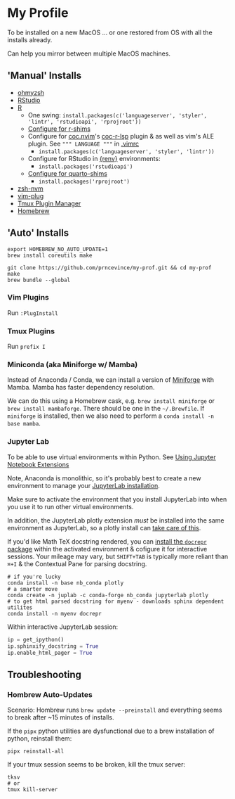 # My Profile

To be installed on a new MacOS ... or one restored from OS with all the installs already.

Can help you mirror between multiple MacOS machines.

## 'Manual' Installs

- [ohmyzsh](https://github.com/ohmyzsh/ohmyzsh#basic-installation)
- [RStudio](https://www.rstudio.com/products/rstudio/download/#download)
- [R](https://cran.r-project.org/bin/macosx/)
  - One swing: `install.packages(c('languageserver', 'styler', 'lintr', 'rstudioapi', 'rprojroot'))` 
  - [Configure for r-shims](https://github.com/prncevince/r-shims#mac-1)
  - Configure for [coc.nvim](https://github.com/neoclide/coc.nvim)'s [coc-r-lsp](https://github.com/neoclide/coc-r-lsp) plugin & as well as vim's ALE plugin. See `""" LANGUAGE """` in [.vimrc](.vimrc)
    - `install.packages(c('languageserver', 'styler', 'lintr'))`
  - Configure for RStudio in [{renv}](https://rstudio.github.io/renv/index.html) environments:
    - `install.packages('rstudioapi')`
  - [Configure for quarto-shims](https://github.com/prncevince/quarto-shims)
    - `install.packages('rprojroot')`
- [zsh-nvm](https://github.com/lukechilds/zsh-nvm#as-an-oh-my-zsh-custom-plugin)
- [vim-plug](https://github.com/junegunn/vim-plug#vim)
- [Tmux Plugin Manager](https://github.com/tmux-plugins/tpm#installation)
- [Homebrew](https://docs.brew.sh/Installation)

## 'Auto' Installs

```
export HOMEBREW_NO_AUTO_UPDATE=1
brew install coreutils make
```

```
git clone https://github.com/prncevince/my-prof.git && cd my-prof
make
brew bundle --global
```

### Vim Plugins

Run `:PlugInstall`

### Tmux Plugins

Run `prefix I`

### Miniconda (aka Miniforge w/ Mamba)

Instead of Anaconda / Conda, we can install a version of [Miniforge](https://github.com/conda-forge/miniforge) with Mamba. Mamba has faster dependency resolution. 

We can do this using a Homebrew cask, e.g. `brew install miniforge` or `brew install mambaforge`. There should be one in the `~/.Brewfile`. If `miniforge` is installed, then we also need to perform a `conda install -n base mamba`.

### Jupyter Lab

To be able to use virtual environments within Python. See [Using Jupyter Notebook Extensions](https://docs.continuum.io/anaconda/user-guide/tasks/use-jupyter-notebook-extensions/)

Note, Anaconda is monolithic, so it's probably best to create a new environment to manage your [JupyterLab installation](jupyter.org/install). 

Make sure to activate the environment that you install JupyterLab into when you use it to run other virtual environments. 

In addition, the JupyterLab plotly extension *must* be installed into the same environment as JupyterLab, so a plotly install can [take care of this](https://plotly.com/python/troubleshooting/#jupyterlab-problems). 

If you'd like Math TeX docstring rendered, you can [install the `docrepr` package](https://blog.jupyter.org/inspector-jupyterlab-404cce3e1df6) within the activated environment & cofigure it for interactive sessions. Your mileage may vary, but `SHIFT+TAB` is typically more reliant than `⌘+I` & the Contextual Pane for parsing docstring.

```
# if you're lucky
conda install -n base nb_conda plotly
# a smarter move
conda create -n juplab -c conda-forge nb_conda jupyterlab plotly 
# to get html parsed docstring for myenv - downloads sphinx dependent utilites
conda install -n myenv docrepr 
```

Within interactive JupyterLab session:

```python
ip = get_ipython()
ip.sphinxify_docstring = True
ip.enable_html_pager = True
```

## Troubleshooting

### Hombrew Auto-Updates

Scenario: Hombrew runs `brew update --preinstall` and everything seems to break after ~15 minutes of installs.

If the `pipx` python utilities are dysfunctional due to a brew installation of python, reinstall them:

```
pipx reinstall-all
```

If your tmux session seems to be broken, kill the tmux server:

```
tksv 
# or 
tmux kill-server
```
